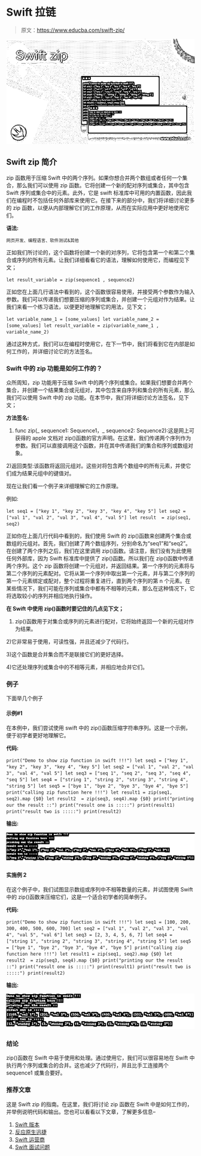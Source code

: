 # Swift 拉链

> 原文：<https://www.educba.com/swift-zip/>

![Swift zip](img/394e6f46603ac7afe64b8e3b5d32ac3e.png)



## Swift zip 简介

zip 函数用于压缩 Swift 中的两个序列。如果你想合并两个数组或者任何一个集合，那么我们可以使用 zip 函数。它将创建一个新的配对序列或集合，其中包含 Swift 序列或集合中的元素。此外，它是 swift 标准库中可用的内置函数，因此我们在编程时不包括任何外部库来使用它。在接下来的部分中，我们将详细讨论更多的 zip 函数，以便从内部理解它们的工作原理，从而在实际应用中更好地使用它们。

**语法:**

<small>网页开发、编程语言、软件测试&其他</small>

正如我们所讨论的，这个函数将创建一个新的对序列，它将包含第一个和第二个集合或序列的所有元素。让我们详细看看它的语法，理解如何使用它，而编程见下文；

`let result_variable = zip(sequence1 , sequence2)`

正如您在上面几行语法中看到的，这个函数很容易使用，并接受两个参数作为输入参数。我们可以传递我们想要压缩的序列或集合，并创建一个元组对作为结果。让我们来看一个练习语法，以便更好地理解它的用法，见下文；

`let variable_name_1 = [some_values] let variable_name_2 = [some_values] let result_variable = zip(variable_name_1 , variable_name_2)`

通过这种方式，我们可以在编程时使用它，在下一节中，我们将看到它在内部是如何工作的，并详细讨论它的方法签名。

### Swift 中的 zip 功能是如何工作的？

众所周知，zip 功能用于压缩 Swift 中的两个序列或集合。如果我们想要合并两个集合，并创建一个结果集合或元组对，其中包含来自序列和集合的所有元素，那么我们可以使用 Swift 中的 zip 功能。在本节中，我们将详细讨论方法签名，见下文；

**方法签名:**

1) func zip(_ sequence1: Sequence1，_ sequence2: Sequence2):这是网上可获得的 apple 文档对 zip()函数的官方声明。在这里，我们传递两个序列作为参数。我们可以直接调用这个函数，并在其中传递我们的集合和序列或数组对象。

2)返回类型:该函数将返回元组对。这些对将包含两个数组中的所有元素，并使它们成为结果元组中的键值对。

现在让我们看一个例子来详细理解它的工作原理。

例如:

`let seq1 = ["key 1", "key 2", "key 3", "key 4", "key 5"] let seq2 = ["val 1", "val 2", "val 3", "val 4", "val 5"] let result  = zip(seq1, seq2)`

正如你在上面几行代码中看到的，我们使用 Swift 的 zip()函数来创建两个集合或数组的元组对。首先，我们创建了两个数组序列，分别命名为“seq1”和“seq2”。在创建了两个序列之后，我们在这里调用 zip()函数。请注意，我们没有为此使用任何外部库，因为 Swift 标准库中提供了 zip()函数。所以我们在 zip()函数中传递两个序列。这个 zip 函数将创建一个元组对，并返回结果。第一个序列的元素将与第二个序列的元素配对。它将从第一个序列中取出第一个元素，并与第二个序列的第一个元素绑定或配对，整个过程将重复进行，直到两个序列的第 n 个元素。在某些情况下，我们可能在序列或集合中都有不相等的元素，那么在这种情况下，它将选取较小的序列并相应地执行操作。

**在 Swift 中使用 zip()函数时要记住的几点见下文；**

1) zip()函数用于对集合或序列的元素进行配对，它将始终返回一个新的元组对作为结果。

2)它非常易于使用，可读性强，并且还减少了代码行。

3)这个函数是合并集合而不是联接它们的更好选择。

4)它还处理序列或集合中的不相等元素，并相应地合并它们。

### 例子

下面举几个例子

#### 示例#1

在本例中，我们尝试使用 swift 中的 zip()函数压缩字符串序列。这是一个示例，便于初学者更好地理解它。

**代码:**

`print("Demo to show zip function in swift !!!")
let seq1 = ["key 1", "key 2", "key 3", "key 4", "key 5"] let seq2 = ["val 1", "val 2", "val 3", "val 4", "val 5"] let seq3 = ["seq 1", "seq 2", "seq 3", "seq 4", "seq 5"] let seq4 = ["string 1", "string 2", "string 3", "string 4", "string 5"] let seq5 = ["bye 1", "bye 2", "bye 3", "bye 4", "bye 5"] print("calling zip function here !!!")
let result1 = zip(seq1, seq2).map {$0}
let result2  = zip(seq3, seq4).map {$0}
print("printing our the result ::")
print("result one is :::::")
print(result1)
print("result two is :::::")
print(result2)`

**输出:**

![Swift zip output 1](img/d99a3b35ea0a7da6f8a96ef99bb93a8d.png)



#### 实施例 2

在这个例子中，我们试图显示数组或序列中不相等数量的元素，并试图使用 Swift 中的 zip()函数来压缩它们，这是一个适合初学者的简单例子。

**代码:**

`print("Demo to show zip function in swift !!!")
let seq1 = [100, 200, 300, 400, 500, 600, 700] let seq2 = ["val 1", "val 2", "val 3", "val 4", "val 5", "val 6"] let seq3 = [2, 3, 4, 5, 6, 7] let seq4 = ["string 1", "string 2", "string 3", "string 4", "string 5"] let seq5 = ["bye 1", "bye 2", "bye 3", "bye 4", "bye 5"] print("calling zip function here !!!")
let result1 = zip(seq1, seq2).map {$0}
let result2  = zip(seq3, seq4).map {$0}
print("printing our the result ::")
print("result one is :::::")
print(result1)
print("result two is :::::")
print(result2)`

**输出:**

![Swift zip output 2](img/a0c0dd159a467a4954243f4d7883b858.png)



### 结论

zip()函数在 Swift 中易于使用和处理。通过使用它，我们可以很容易地在 Swift 中执行两个序列或集合的合并。这也减少了代码行，并且比手工连接两个 sequence1 或集合要好。

### 推荐文章

这是 Swift zip 的指南。在这里，我们将讨论 zip 函数在 Swift 中是如何工作的，并举例说明代码和输出。您也可以看看以下文章，了解更多信息–

1.  [Swift 版本](https://www.educba.com/swift-version/)
2.  [反应原生迅捷](https://www.educba.com/react-native-swift/)
3.  [Swift 运营商](https://www.educba.com/swift-operators/)
4.  [Swift 面试问题](https://www.educba.com/swift-interview-questions/)





